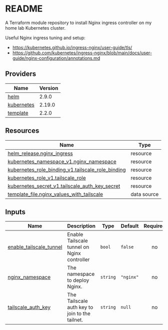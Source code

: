 # README
A Terraform module repository to install Nginx ingress controller on my home lab Kubernetes cluster.

Useful Nginx ingress tuning and setup:
- <https://kubernetes.github.io/ingress-nginx/user-guide/tls/>
- <https://github.com/kubernetes/ingress-nginx/blob/main/docs/user-guide/nginx-configuration/annotations.md>

<!-- BEGIN_TF_DOCS -->


## Providers

| Name | Version |
|------|---------|
| <a name="provider_helm"></a> [helm](#provider\_helm) | 2.9.0 |
| <a name="provider_kubernetes"></a> [kubernetes](#provider\_kubernetes) | 2.19.0 |
| <a name="provider_template"></a> [template](#provider\_template) | 2.2.0 |

## Resources

| Name | Type |
|------|------|
| [helm_release.nginx_ingress](https://registry.terraform.io/providers/hashicorp/helm/latest/docs/resources/release) | resource |
| [kubernetes_namespace_v1.nginx_namespace](https://registry.terraform.io/providers/hashicorp/kubernetes/latest/docs/resources/namespace_v1) | resource |
| [kubernetes_role_binding_v1.tailscale_role_binding](https://registry.terraform.io/providers/hashicorp/kubernetes/latest/docs/resources/role_binding_v1) | resource |
| [kubernetes_role_v1.tailscale_role](https://registry.terraform.io/providers/hashicorp/kubernetes/latest/docs/resources/role_v1) | resource |
| [kubernetes_secret_v1.tailscale_auth_key_secret](https://registry.terraform.io/providers/hashicorp/kubernetes/latest/docs/resources/secret_v1) | resource |
| [template_file.nginx_values_with_tailscale](https://registry.terraform.io/providers/hashicorp/template/latest/docs/data-sources/file) | data source |

## Inputs

| Name | Description | Type | Default | Required |
|------|-------------|------|---------|:--------:|
| <a name="input_enable_tailscale_tunnel"></a> [enable\_tailscale\_tunnel](#input\_enable\_tailscale\_tunnel) | Enable Tailscale tunnel on Nginx controller | `bool` | `false` | no |
| <a name="input_nginx_namespace"></a> [nginx\_namespace](#input\_nginx\_namespace) | The namespace to deploy Nginx. | `string` | `"nginx"` | no |
| <a name="input_tailscale_auth_key"></a> [tailscale\_auth\_key](#input\_tailscale\_auth\_key) | The Tailscale auth key to join to the tailnet. | `string` | `null` | no |
<!-- END_TF_DOCS -->
